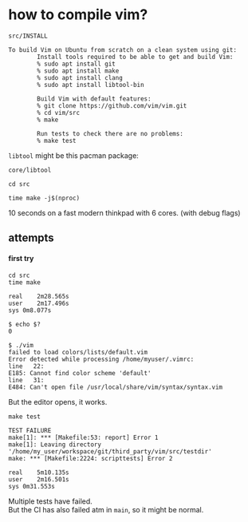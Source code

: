 # how to compile vim?

`src/INSTALL`

```
To build Vim on Ubuntu from scratch on a clean system using git:
        Install tools required to be able to get and build Vim:
        % sudo apt install git
        % sudo apt install make
        % sudo apt install clang
        % sudo apt install libtool-bin

        Build Vim with default features:
        % git clone https://github.com/vim/vim.git
        % cd vim/src
        % make

        Run tests to check there are no problems:
        % make test
```

`libtool` might be this pacman package:
```
core/libtool
```

```
cd src
```

```
time make -j$(nproc)
```
10 seconds on a fast modern thinkpad with 6 cores. (with debug flags)

## attempts

#### first try

```
cd src
time make
```

```
real	2m28.565s
user	2m17.496s
sys	0m8.077s
```

```
$ echo $?
0
```

```
$ ./vim
failed to load colors/lists/default.vim
Error detected while processing /home/myuser/.vimrc:
line   22:
E185: Cannot find color scheme 'default'
line   31:
E484: Can't open file /usr/local/share/vim/syntax/syntax.vim
```

But the editor opens, it works.

```
make test
```

```
TEST FAILURE
make[1]: *** [Makefile:53: report] Error 1
make[1]: Leaving directory '/home/my_user/workspace/git/third_party/vim/src/testdir'
make: *** [Makefile:2224: scripttests] Error 2

real	5m10.135s
user	2m16.501s
sys	0m31.553s
```

Multiple tests have failed.\
But the CI has also failed atm in `main`, so it might be normal.
